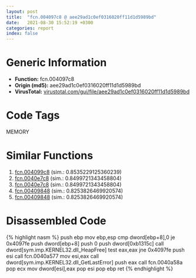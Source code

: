 ```yaml
---
layout: post
title:  "fcn.004097c8 @ aee29ad1c0ef0316020ff11d1d5989bd"
date:   2021-08-30 15:52:19 +0300
categories: report
index: false
---
```


# Generic Information
- **Function:** fcn.004097c8
- **Origin (md5):** aee29ad1c0ef0316020ff11d1d5989bd
- **VirusTotal:** [virustotal.com/gui/file/aee29ad1c0ef0316020ff11d1d5989bd][virustotal_ref]

# Code Tags
<span class="tag" id="MEMORY">MEMORY</span>


# Similar Functions

1. [fcn.004099c8][similar_1_ref] (sim.: 0.8535229125360239)
2. [fcn.0040e7c8][similar_2_ref] (sim.: 0.8499721343458804)
3. [fcn.0040e7c8][similar_3_ref] (sim.: 0.8499721343458804)
4. [fcn.00409848][similar_4_ref] (sim.: 0.8253826469920574)
5. [fcn.00409848][similar_5_ref] (sim.: 0.8253826469920574)


# Disassembled Code

{% highlight nasm %}
push ebp
mov ebp,esp
cmp dword[ebp+8],0
je 0x4097fe
push dword[ebp+8]
push 0
push dword[0xb1315c]
call dword[sym.imp.KERNEL32.dll_HeapFree]
test eax,eax
jne 0x4097fe
push esi
call fcn.0040a577
mov esi,eax
call dword[sym.imp.KERNEL32.dll_GetLastError]
push eax
call fcn.0040a58a
pop ecx
mov dword[esi],eax
pop esi
pop ebp
ret 
{% endhighlight %}


[similar_1_ref]: /report/fcn.004099c8@f9b80f61ad003ebdee20dab4a0087d2a
[similar_2_ref]: /report/fcn.0040e7c8@2ca98b1a48611ae895fe2088fc2aa0ae
[similar_3_ref]: /report/fcn.0040e7c8@6e195fbdf6b398dc597c28abc7c7a2ae
[similar_4_ref]: /report/fcn.00409848@05b2df012ca643e48165b13c69ab624a
[similar_5_ref]: /report/fcn.00409848@2e698ad2e4533da1e15505044f6a0124
[virustotal_ref]: https://www.virustotal.com/gui/file/aee29ad1c0ef0316020ff11d1d5989bd